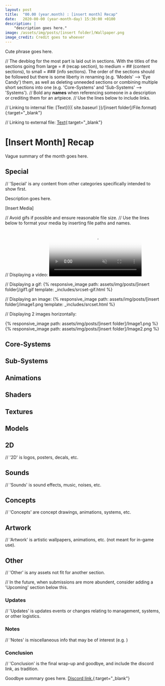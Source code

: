 ```yaml
---
layout: post
title:  "00.00 (year.month) : [insert month] Recap"
date:   2020-00-00 (year-month-day) 15:30:00 +0100
description: |
    "description goes here."
image: /assets/img/posts/[insert folder]/Wallpaper.png
image_credit: Credit goes to whoever
---
```


Cute phrase goes here.

// The devblog for the most part is laid out in sections. With the titles of the sections going from large = # (recap section), to medium = ## (content sections), to small = ### (info sections). The order of the sections should be followed but there is some liberty in renaming (e.g. 'Models' --> 'Eye Candy') them, as well as deleting unneeded sections or combining multiple short sections into one (e.g. 'Core-Systems' and 'Sub-Systems' --> 'Systems').
// Bold any **names** when referencing someone in a description or crediting them for an artpiece.
// Use the lines below to include links.

// Linking to internal file:
[Text]({{ site.baseurl }}/[insert folder]/File.format){:target="_blank"}

// Linking to external file:
[Text](File.Link){:target="_blank"}

# [Insert Month] Recap

Vague summary of the month goes here.

## Special

// 'Special' is any content from other categories specifically intended to show first.

Description goes here.

[Insert Media]

// Avoid gifs if possible and ensure reasonable file size.
// Use the lines below to format your media by inserting file paths and names.

// Displaying a video:
<video autoplay="autoplay" muted loop="loop" poster="{{ site.baseurl }}/assets/img/posts/[insert folder]/VideoThumbnail.png">
  <source src="{{ site.baseurl }}/assets/img/posts/[insert folder]/Video.webm" type="video/webm">
  <source src="{{ site.baseurl }}/assets/img/posts/[insert folder]/Video.mp4" type="video/mp4">
</video>

// Displaying a gif:
{% responsive_image path: assets/img/posts/[insert folder]/gif1.gif template: _includes/srcset-gif.html %}

// Displaying an image:
{% responsive_image path: assets/img/posts/[insert folder]/image1.png template: _includes/srcset.html %}

// Displaying 2 images horizontally:
<div class='horizontal-2' markdown='1'>
{% responsive_image path: assets/img/posts/[insert folder]/Image1.png %}
{% responsive_image path: assets/img/posts/[insert folder]/Image2.png %}
</div>

## Core-Systems

## Sub-Systems

## Animations

## Shaders

## Textures

## Models

## 2D

// '2D' is logos, posters, decals, etc.

## Sounds

// 'Sounds' is sound effects, music, noises, etc.

## Concepts

// 'Concepts' are concept drawings, animations, systems, etc.

## Artwork

// 'Artwork' is artistic wallpapers, animations, etc. (not meant for in-game use).

## Other

// 'Other' is any assets not fit for another section.

// In the future, when submissions are more abundent, consider adding a 'Upcoming' section below this.

### Updates

// 'Updates' is updates events or changes relating to management, systems, or other logistics.

### Notes

// 'Notes' is miscellaneous info that may be of interest (e.g. )

### Conclusion

// 'Conclusion' is the final wrap-up and goodbye, and include the discord link, as tradition.

Goodbye summary goes here. [Discord link.](https://discord.gg/3ny9tdH){:target="_blank"}

